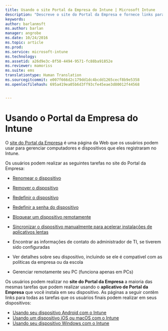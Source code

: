 ```yaml
---
title: Usando o site Portal da Empresa do Intune | Microsoft Intune
description: "Descreve o site do Portal da Empresa e fornece links para as etapas de tarefas que os usuários finais podem realizar no site"
keywords: 
author: barlanmsft
ms.author: barlan
manager: angrobe
ms.date: 10/24/2016
ms.topic: article
ms.prod: 
ms.service: microsoft-intune
ms.technology: 
ms.assetid: a26d9e3c-8f58-4494-9571-fc88ba91852e
ms.reviewer: mamoriss
ms.suite: ems
translationtype: Human Translation
ms.sourcegitcommit: e007f666d2c179dd1dc4bcdd1265cecf8b9e5358
ms.openlocfilehash: 695a419ea05b6d3ff93cfe45eae3d80012f44568


---
```


# <a name="using-the-intune-company-portal-website"></a>Usando o Portal da Empresa do Intune
O [site do Portal da Empresa](http://portal.manage.microsoft.com) é uma página da Web que os usuários podem usar para gerenciar computadores e dispositivos que eles registraram no Intune.

Os usuários podem realizar as seguintes tarefas no site do Portal da Empresa:

-   [Renomear o dispositivo](rename-your-device-cpwebsite.md)

-   [Remover o dispositivo](remove-your-device-cpwebsite.md)

-   [Redefinir o dispositivo](reset-your-device-cpwebsite.md)

-   [Redefinir a senha do dispositivo](reset-your-passcode-cpwebsite.md)

-   [Bloquear um dispositivo remotamente](remote-lock-your-device-cpwebsite.md)

-   [Sincronizar o dispositivo manualmente para acelerar instalações de aplicativos lentas](sync-your-device-manually-cpwebsite.md)

-   Encontrar as informações de contato do administrador de TI, se tiverem sido configuradas

-   Ver detalhes sobre seu dispositivo, incluindo se ele é compatível com as políticas da empresa ou da escola

-   Gerenciar remotamente seu PC (funciona apenas em PCs)

Os usuários podem realizar no **site do Portal da Empresa** a maioria das mesmas tarefas que podem realizar usando o **aplicativo de Portal da Empresa** que você instala em seu dispositivo. As páginas a seguir contêm links para todas as tarefas que os usuários finais podem realizar em seus dispositivos:

- [Usando seu dispositivo Android com o Intune](using-your-android-device-with-intune.md)
- [Usando um dispositivo iOS ou macOS com o Intune](using-your-ios-or-mac-os-x-device-with-intune.md)
- [Usando seu dispositivo Windows com o Intune](using-your-windows-device-with-intune.md)



<!--HONumber=Dec16_HO1-->


